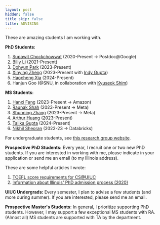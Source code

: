 ```yaml
---
layout: post
hidden: false
title_skip: false
title: ADVISING
---
```


These are amazing students I am working with.

**PhD Students:**

1. [Supawit Chockchowwat](https://supawit.chockchowwat.com/) (2020-Present -> Postdoc@Google)
1. [Billy Li](https://billyzhaohengli.github.io/) (2021-Present)
1. [Dohyun Park](https://www.linkedin.com/in/dohyun1357/?originalSubdomain=kr) (2023-Present)
1. [Xinying Zheng](https://xinyingzheng00.github.io/) (2023-Present with [Indy Gupta](http://indy.cs.illinois.edu/))
1. [Haocheng Xia]() (2024-Present)
1. Hanjun Goo (@SNU, in collaboration with [Kyuseok Shim](http://kdd.snu.ac.kr/~shim/))

**MS Students:**

1. [Hanxi Fang](https://www.linkedin.com/in/hanxi-fang-aa2252280/) (2023-Present -> Amazon)
1. [Raunak Shah](https://www.linkedin.com/in/raunaks13/) (2023-Present -> Meta)
1. [Shunning Zhang](https://www.linkedin.com/in/shuning-zhang-2001/) (2023-Present -> Meta)
1. [Arthur Huang](https://www.linkedin.com/in/arthur-huang-08bb75167/) (2023-Present)
1. [Talika Gupta]() (2024-Present)
1. [Nikhil Sheoran]() (2022-23 -> Databricks)


For undergraduate students, see [this research group website](http://createlab.cs.illinois.edu/).


**Prospective PhD Students:** 
Every year, I recruit one or two new PhD students.
If you are interested in working with me, please indicate in your application or 
send me an email (to my Illinois address).


These are some helpful articles I wrote:
1. [TOEFL score requirements for CS@UIUC](https://yongjoopark.medium.com/toefl-for-cs-illinois-2d140efcf2ab)
1. [Information about Illinois' PhD admission process (2020)](https://yongjoopark.medium.com/illinoiscs-admission-process-67412ae83297)


**UIUC Undergrads:** 
Every semester, I plan to advise a few students (and more during summer). 
If you are interested, please send me an email.

**Prospective Master's Students:** 
In general, I prioritize supporting PhD students. 
However, I may support a few exceptional MS students with RA. 
(Almost all) MS students are supported with TA by the department.
